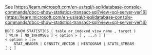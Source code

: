 See [https://learn.microsoft.com/en-us/sql/t-sql/database-console-commands/dbcc-show-statistics-transact-sql?view=sql-server-ver16](https://learn.microsoft.com/en-us/sql/t-sql/database-console-commands/dbcc-show-statistics-transact-sql?view=sql-server-ver16)
```
DBCC SHOW_STATISTICS ( table_or_indexed_view_name , target )
[ WITH [ NO_INFOMSGS ] < option > [ , ...n ] ]
< option > ::=
    STAT_HEADER | DENSITY_VECTOR | HISTOGRAM | STATS_STREAM
[ ; ]
```
